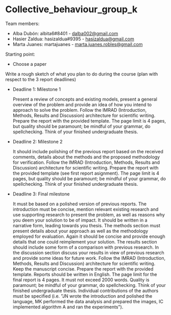 # Collective_behaviour_group_k

Team members: 
  - Alba Dubón: albita6#8401 - dalba002@gmail.com
  - Hasier Zaldua: hasizaldua#9395 - hasizaldua@gmail.com
  - Marta Juanes: martajuanes - marta.juanes.robles@gmail.com


Starting point:
  - Choose a paper


Write a rough sketch of what you plan to do during the course (plan with respect to the 3 report deadlines)
  - Deadline 1: Milestone 1

    Present a review of concepts and existing models, present a general overview of the problem and provide an idea of how you intend to approach to solve the          problem. Follow the IMRAD (Introduction, Methods, Results and Discussion) architecture for scientific writing. Prepare the report with the provided template.       The page limit is 4 pages, but quality should be paramount; be mindful of your grammar, do spellchecking. Think of your finished undergraduate thesis.
    
  - Deadline 2: Milestone 2
    
    It should include polishing of the previous report based on the received comments, details about the methods and the proposed methodology for verification.         Follow the IMRAD (Introduction, Methods, Results and Discussion) architecture for scientific writing. Prepare the report with the provided template (see first      report asignment). The page limit is 4 pages, but quality should be paramount; be mindful of your grammar, do spellchecking. Think of your finished                 undergraduate thesis. 

  - Deadline 3: Final milestone
    
    It must be based on a polished version of previous reports. The introduction must be concise, mention relevant existing research and use supporting research to     present the problem, as well as reasons why you deem your solution to be of impact. It should be written in a narrative form, leading towards you thesis. The       methods section must present details about your approach as well as the methodology employed for evaluation. Again it should be concise and provide enough          details that one could reimplement your solution. The results section should include some form of a comparison with previous research. In the discussion            section discuss your results in view of previous research and provide some ideas for future work. Follow the IMRAD (Introduction, Methods, Results and              Discussion) architecture for scientific writing. Keep the manuscript concise. Prepare the report with the provided template. Reports should be written in           English. The page limit for the final report is 4 pages. It must not exceed 2000 words. Quality is paramount; be mindful of your grammar, do spellchecking.         Think of your finished undergraduate thesis. Individual contributions of the authors must be specified (i.e. "JN wrote the introduction and polished the            language, MK performed the data analysis and prepared the images, IC implemented algorithm A and ran the experiments"). 
